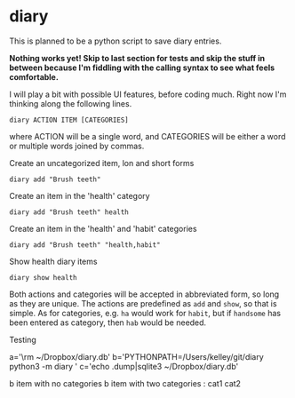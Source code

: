 # diary

This is planned to be a python script to save diary entries.

**Nothing works yet!  Skip to last section for tests and skip the
stuff in between because I'm fiddling with the calling syntax to see
what feels comfortable.**

I will play a bit with possible UI features, before coding much.
Right now I'm thinking along the following lines.

    diary ACTION ITEM [CATEGORIES]

where ACTION will be a single word, and CATEGORIES will be either a
word or multiple words joined by commas.

Create an uncategorized item, lon and short forms

    diary add "Brush teeth"

Create an item in the 'health' category

    diary add "Brush teeth" health

Create an item in the 'health' and 'habit' categories

    diary add "Brush teeth" "health,habit"

Show health diary items

    diary show health

Both actions and categories will be accepted in abbreviated form, so
long as they are unique.  The actions are predefined as `add` and
`show`, so that is simple.  As for categories, e.g. `ha` would work
for `habit`, but if `handsome` has been entered as category, then
`hab` would be needed.


Testing

a='\rm ~/Dropbox/diary.db'
b='PYTHONPATH=/Users/kelley/git/diary python3 -m diary '
c='echo .dump|sqlite3 ~/Dropbox/diary.db'

b item with no categories
b item with two categories : cat1 cat2

